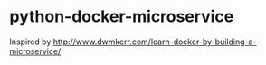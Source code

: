 # python-docker-microservice
Inspired by http://www.dwmkerr.com/learn-docker-by-building-a-microservice/
